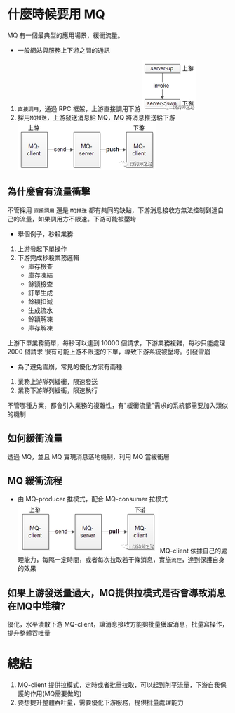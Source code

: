# 什麼時候要用 MQ
MQ 有一個最典型的應用場景，緩衝流量。

- 一般網站與服務上下游之間的通訊
1. `直接調用`，通過 RPC 框架，上游直接調用下游
![image](./pic/rpc_call.png)
2. 採用`MQ推送`，上游發送消息給 MQ，MQ 將消息推送給下游
![image](./pic/mq_decoupling.png)

## 為什麼會有流量衝擊 
不管採用 `直接調用` 還是 `MQ推送` 都有共同的缺點，下游消息接收方無法控制到達自己的流量，如果調用方不限速。下游可能被壓垮


- 舉個例子，秒殺業務:
1. 上游發起下單操作
2. 下游完成秒殺業務邏輯
	- 庫存檢查
	- 庫存凍結
	- 餘額檢查
	- 訂單生成
	- 餘額扣減
	- 生成流水
	- 餘額解凍
	- 庫存解凍

上游下單業務簡單，每秒可以達到 10000 個請求，下游業務複雜，每秒只能處理 2000 個請求
很有可能上游不限速的下單，導致下游系統被壓垮。引發雪崩

- 為了避免雪崩，常見的優化方案有兩種:
1. 業務上游隊列緩衝，限速發送
2. 業務下游隊列緩衝，限速執行

不管哪種方案，都會引入業務的複雜性，有"緩衝流量"需求的系統都需要加入類似的機制


## 如何緩衝流量
透過 MQ，並且 MQ 實現消息落地機制，利用 MQ 當緩衝層

## MQ 緩衝流程
- 由 MQ-producer 推模式，配合 MQ-consumer 拉模式
![image](./pic/simple_mq-flow.png)
MQ-client 依據自己的處理能力，每隔一定時間，或者每次拉取若干條消息，實施`流控`，達到保護自身的效果
<!-- 此為基於 MQ 提供的通用功能，無需修改上下游的代碼 -->

## 如果上游發送量過大，MQ提供拉模式是否會導致消息在MQ中堆積?
優化，水平潰散下游 MQ-client，讓消息接收方能夠批量獲取消息，批量寫操作，提升整體吞吐量

# 總結
1. MQ-client 提供拉模式，定時或者批量拉取，可以起到削平流量，下游自我保護的作用(MQ需要做的)
2. 要想提升整體吞吐量，需要優化下游服務，提供批量處理能力
